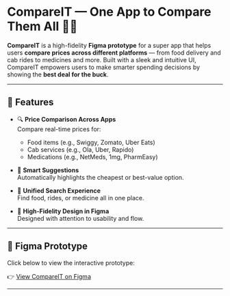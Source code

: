 # CompareIT — One App to Compare Them All 💸📱

**CompareIT** is a high-fidelity **Figma prototype** for a super app that helps users **compare prices across different platforms** — from food delivery and cab rides to medicines and more. Built with a sleek and intuitive UI, CompareIT empowers users to make smarter spending decisions by showing the **best deal for the buck**.

---

## 🚀 Features

- 🔍 **Price Comparison Across Apps**  
  Compare real-time prices for:
  - Food items (e.g., Swiggy, Zomato, Uber Eats)
  - Cab services (e.g., Ola, Uber, Rapido)
  - Medications (e.g., NetMeds, 1mg, PharmEasy)

- 🧠 **Smart Suggestions**  
  Automatically highlights the cheapest or best-value option.

- 🧭 **Unified Search Experience**  
  Find food, rides, or medicine all in one place.

- 🎨 **High-Fidelity Design in Figma**  
  Designed with attention to usability and flow.

---

## 🔗 Figma Prototype

Click below to view the interactive prototype:

👉 [View CompareIT on Figma](https://www.figma.com/proto/GajegaZu7oLDj2AG7aV6Wj/CompareIT?page-id=0%3A1&node-id=17-28&p=f&viewport=3304%2C163%2C0.15&t=UxyspsuI2SNRxK3x-1&scaling=scale-down&content-scaling=fixed&starting-point-node-id=17%3A28)  

---
